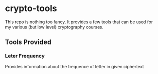 # crypto-tools

This repo is nothing too fancy.  It provides a few tools that can be used for
my various (but low level) cryptography courses.

## Tools Provided

### Leter Frequency
Provides information about the frequence of letter in given ciphertext
